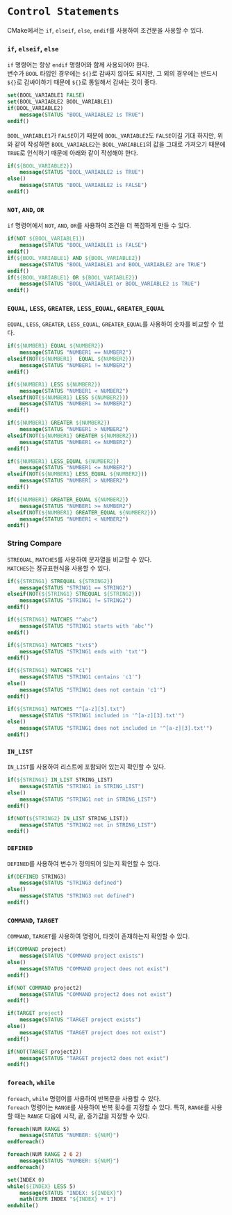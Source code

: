 # `Control Statements`
CMake에서는 `if`, `elseif`, `else`, `endif`를 사용하여 조건문을 사용할 수 있다.  

### `if`, `elseif`, `else`
`if` 명령어는 항상 `endif` 명령어와 함께 사용되어야 한다.  
변수가 `BOOL` 타입인 경우에는 `${}`로 감싸지 않아도 되지만, 그 외의 경우에는 반드시 `${}`로 감싸야하기 때문에 `${}`로 통일해서 감싸는 것이 좋다.  
```cmake
set(BOOL_VARIABLE1 FALSE)
set(BOOL_VARIABLE2 BOOL_VARIABLE1)
if(BOOL_VARIABLE2)
    message(STATUS "BOOL_VARIABLE2 is TRUE")
endif()
```
`BOOL_VARIABLE1`가 `FALSE`이기 때문에 `BOOL_VARIABLE2`도 `FALSE`이길 기대 하지만, 위와 같이 작성하면 `BOOL_VARIABLE2`는 `BOOL_VARIABLE1`의 값을 그대로 가져오기 때문에 `TRUE`로 인식하기 때문에 아래와 같이 작성해야 한다.  
```cmake
if(${BOOL_VARIABLE2})
    message(STATUS "BOOL_VARIABLE2 is TRUE")
else()
    message(STATUS "BOOL_VARIABLE2 is FALSE")
endif()
```
### `NOT`, `AND`, `OR`
`if` 명령어에서 `NOT`, `AND`, `OR`를 사용하여 조건을 더 복잡하게 만들 수 있다.  
```cmake
if(NOT ${BOOL_VARIABLE1})
    message(STATUS "BOOL_VARIABLE1 is FALSE")
endif()
if(${BOOL_VARIABLE1} AND ${BOOL_VARIABLE2})
    message(STATUS "BOOL_VARIABLE1 and BOOL_VARIABLE2 are TRUE")
endif()
if(${BOOL_VARIABLE1} OR ${BOOL_VARIABLE2})
    message(STATUS "BOOL_VARIABLE1 or BOOL_VARIABLE2 is TRUE")
endif()
```
### `EQUAL`, `LESS`, `GREATER`, `LESS_EQUAL`, `GREATER_EQUAL`
`EQUAL`, `LESS`, `GREATER`, `LESS_EQUAL`, `GREATER_EQUAL`를 사용하여 숫자를 비교할 수 있다.  
```cmake
if(${NUMBER1} EQUAL ${NUMBER2})
    message(STATUS "NUMBER1 == NUMBER2")
elseif(NOT(${NUMBER1}  EQUAL ${NUMBER2}))
    message(STATUS "NUMBER1 != NUMBER2")
endif()

if(${NUMBER1} LESS ${NUMBER2})
    message(STATUS "NUMBER1 < NUMBER2")
elseif(NOT(${NUMBER1} LESS ${NUMBER2}))
    message(STATUS "NUMBER1 >= NUMBER2")
endif()

if(${NUMBER1} GREATER ${NUMBER2})
    message(STATUS "NUMBER1 > NUMBER2")
elseif(NOT(${NUMBER1} GREATER ${NUMBER2}))
    message(STATUS "NUMBER1 <= NUMBER2")
endif()

if(${NUMBER1} LESS_EQUAL ${NUMBER2})
    message(STATUS "NUMBER1 <= NUMBER2")
elseif(NOT(${NUMBER1} LESS_EQUAL ${NUMBER2}))
    message(STATUS "NUMBER1 > NUMBER2")
endif()

if(${NUMBER1} GREATER_EQUAL ${NUMBER2})
    message(STATUS "NUMBER1 >= NUMBER2")
elseif(NOT(${NUMBER1} GREATER_EQUAL ${NUMBER2}))
    message(STATUS "NUMBER1 < NUMBER2")
endif()
```
### String Compare
`STREQUAL`, `MATCHES`를 사용하여 문자열을 비교할 수 있다.  
`MATCHES`는 정규표현식을 사용할 수 있다.
```cmake
if(${STRING1} STREQUAL ${STRING2})
    message(STATUS "STRING1 == STRING2")
elseif(NOT(${STRING1} STREQUAL ${STRING2}))
    message(STATUS "STRING1 != STRING2")
endif()

if(${STRING1} MATCHES "^abc")
    message(STATUS "STRING1 starts with 'abc'")
endif()

if(${STRING1} MATCHES "txt$")
    message(STATUS "STRING1 ends with 'txt'")
endif()

if(${STRING1} MATCHES "c1")
    message(STATUS "STRING1 contains 'c1'")
else()
    message(STATUS "STRING1 does not contain 'c1'")
endif()

if(${STRING1} MATCHES "^[a-z][3].txt")
    message(STATUS "STRING1 included in '^[a-z][3].txt'")
else()
    message(STATUS "STRING1 does not included in '^[a-z][3].txt'")
endif()
```
### `IN_LIST`
`IN_LIST`를 사용하여 리스트에 포함되어 있는지 확인할 수 있다.
```cmake
if(${STRING1} IN_LIST STRING_LIST)
    message(STATUS "STRING1 in STRING_LIST")
else()
    message(STATUS "STRING1 not in STRING_LIST")
endif()

if(NOT(${STRING2} IN_LIST STRING_LIST))
    message(STATUS "STRING2 not in STRING_LIST")
endif()
```
### `DEFINED`
`DEFINED`를 사용하여 변수가 정의되어 있는지 확인할 수 있다.
```cmake
if(DEFINED STRING3)
    message(STATUS "STRING3 defined")
else()
    message(STATUS "STRING3 not defined")
endif()
```
### `COMMAND`, `TARGET`
`COMMAND`, `TARGET`를 사용하여 명령어, 타겟이 존재하는지 확인할 수 있다.
```cmake
if(COMMAND project)
    message(STATUS "COMMAND project exists")
else()
    message(STATUS "COMMAND project does not exist")
endif()

if(NOT COMMAND project2)
    message(STATUS "COMMAND project2 does not exist")
endif()

if(TARGET project)
    message(STATUS "TARGET project exists")
else()
    message(STATUS "TARGET project does not exist")
endif()

if(NOT(TARGET project2))
    message(STATUS "TARGET project2 does not exist")
endif()
```
### `foreach`, `while`
`foreach`, `while` 명령어를 사용하여 반복문을 사용할 수 있다.  
`foreach` 명령어는 `RANGE`를 사용하여 반복 횟수를 지정할 수 있다. 특히, `RANGE`를 사용할 때는 `RANGE` 다음에 시작, 끝, 증가값을 지정할 수 있다.
```cmake
foreach(NUM RANGE 5)
    message(STATUS "NUMBER: ${NUM}")
endforeach()

foreach(NUM RANGE 2 6 2)
    message(STATUS "NUMBER: ${NUM}")
endforeach()

set(INDEX 0)
while(${INDEX} LESS 5)
    message(STATUS "INDEX: ${INDEX}")
    math(EXPR INDEX "${INDEX} + 1")
endwhile()
```